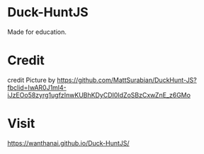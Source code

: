 # Duck-HuntJS
Made for education.

# Credit
credit Picture by https://github.com/MattSurabian/DuckHunt-JS?fbclid=IwAR0J1ml4-iJzEOo58zyrg1ugfzInwKUBhKDyCDI0IdZoSBzCxwZnE_z6GMo

# Visit
https://wanthanai.github.io/Duck-HuntJS/
